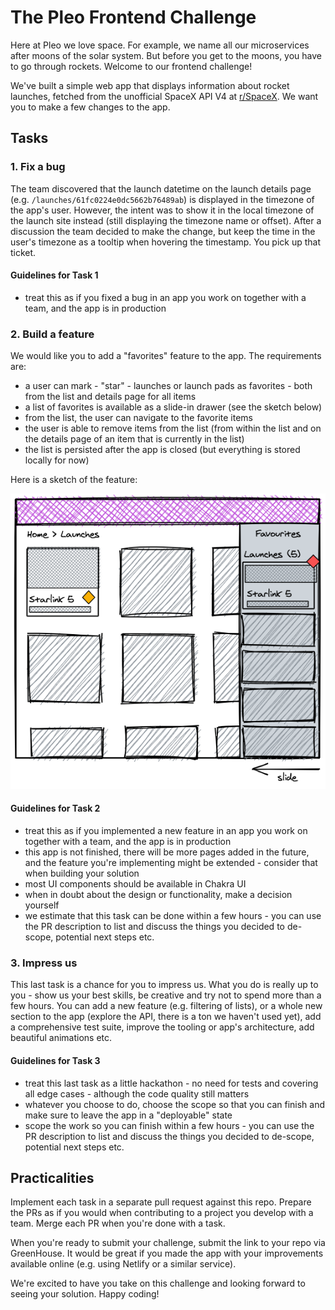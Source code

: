 # The Pleo Frontend Challenge

Here at Pleo we love space. For example, we name all our microservices after
moons of the solar system. But before you get to the moons, you have to go
through rockets. Welcome to our frontend challenge!

We've built a simple web app that displays information about rocket launches,
fetched from the unofficial SpaceX API V4 at
[r/SpaceX](https://github.com/r-spacex/SpaceX-API/tree/master/docs#rspacex-api-docs).
We want you to make a few changes to the app.

## Tasks

### 1. Fix a bug

The team discovered that the launch datetime on the launch details page (e.g.
`/launches/61fc0224e0dc5662b76489ab`) is displayed in the timezone of the app's
user. However, the intent was to show it in the local timezone of the launch
site instead (still displaying the timezone name or offset). After a discussion
the team decided to make the change, but keep the time in the user's timezone as
a tooltip when hovering the timestamp. You pick up that ticket.

#### Guidelines for Task 1

-   treat this as if you fixed a bug in an app you work on together with a team,
    and the app is in production

### 2. Build a feature

We would like you to add a "favorites" feature to the app. The requirements are:

-   a user can mark - "star" - launches or launch pads as favorites - both from
    the list and details page for all items
-   a list of favorites is available as a slide-in drawer (see the sketch below)
-   from the list, the user can navigate to the favorite items
-   the user is able to remove items from the list (from within the list and on
    the details page of an item that is currently in the list)
-   the list is persisted after the app is closed (but everything is stored
    locally for now)

Here is a sketch of the feature:

![](feature.png)

#### Guidelines for Task 2

-   treat this as if you implemented a new feature in an app you work on together
    with a team, and the app is in production
-   this app is not finished, there will be more pages added in the future, and
    the feature you're implementing might be extended - consider that when
    building your solution
-   most UI components should be available in Chakra UI
-   when in doubt about the design or functionality, make a decision yourself
-   we estimate that this task can be done within a few hours - you can use the PR
    description to list and discuss the things you decided to de-scope, potential
    next steps etc.

### 3. Impress us

This last task is a chance for you to impress us. What you do is really up to
you - show us your best skills, be creative and try not to spend more than a few
hours. You can add a new feature (e.g. filtering of lists), or a whole new
section to the app (explore the API, there is a ton we haven't used yet), add a
comprehensive test suite, improve the tooling or app's architecture, add
beautiful animations etc.

#### Guidelines for Task 3

-   treat this last task as a little hackathon - no need for tests and covering
    all edge cases - although the code quality still matters
-   whatever you choose to do, choose the scope so that you can finish and make
    sure to leave the app in a "deployable" state
-   scope the work so you can finish within a few hours - you can use the PR
    description to list and discuss the things you decided to de-scope, potential
    next steps etc.

## Practicalities

Implement each task in a separate pull request against this repo. Prepare the
PRs as if you would when contributing to a project you develop with a team.
Merge each PR when you're done with a task.

When you're ready to submit your challenge, submit the link to your repo via
GreenHouse. It would be great if you made the app with your improvements
available online (e.g. using Netlify or a similar service).

We're excited to have you take on this challenge and looking forward to seeing
your solution. Happy coding!
